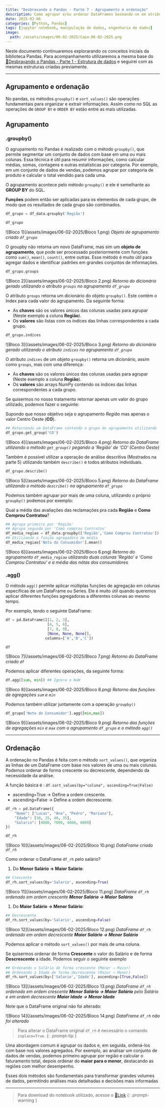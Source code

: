 ```yaml
---
title: "Desbravando o Pandas - Parte 7 - Agrupamento e ordenação"
description: Como agrupar e/ou ordenar DataFrames baseando-se em atributos.
date: 2025-02-06
categories: [Python, Pandas]
tags: [jupyter notebook, manipulação de dados, engenharia de dados]
image: 
  path: /assets/images/06-02-2025/Capa-06-02-2025.png 
---
```


Neste documento continuaremos explorarando os conceitos iniciais da biblioteca Pandas. Para acompanhamento utilizaremos a mesma base do [🔗Desbravando o Pandas - Parte 1 - Estrutura de dados](https://lucas-sanbar.github.io/posts/Pandas-Parte-1-Estrutura-de-Dados/) e seguirei com as mesmas estruturas criadas previamente.

---

## Agrupamento e ordenação

No pandas, os métodos `groupby()` e `sort_values()` são operações fundamentais para organizar e extrair informações. Assim como no SQL as operações de `GROUP BY` e `ORDER BY` estão entre as mais utilizadas.

## Agrupamento

### .groupby()

O agrupamento no Pandas é realizado com o método `groupby()`, que permite segmentar um conjunto de dados com base em uma ou mais colunas. Essa técnica é útil para resumir informações, como calcular médias, somas, contagens e outras estatísticas por categoria. Por exemplo, em um conjunto de dados de vendas, podemos agrupar por categoria de produto e calcular o total vendido para cada uma.

O agrupamento acontece pelo método `groupby()` e ele é semelhante ao **GROUP BY** do SQL.

**Funções** podem então ser aplicadas para os elementos de cada grupo, de modo que os resultados de cada grupo são combinados.

```python
df_grupo = df_data.groupby('Região')

df_grupo
```

![Bloco 1](/assets/images/06-02-2025/Bloco 1.png)
_Objeto de agrupamento criado `df_grupo`_

O groupby não retorna um novo DataFrame, mas sim um **objeto de agrupamento**, que pode ser processado posteriormente com funções como `sum()`, `mean()`, `count()`, entre outras. Esse método é muito útil para agregar dados e identificar padrões em grandes conjuntos de informações.

```python
df_grupo.groups
```

![Bloco 2](/assets/images/06-02-2025/Bloco 2.png)
_Retorno do dicionário gerado utilizando o atributo `groups` no agrupamento `df_grupo`_

O atributo `groups` retorna um dicionário do objeto `groupby()`. Este contém o Index para cada valor do agrupamento. Da seguinte forma:
* As **chaves** são os valores únicos das colunas usadas para agrupar (Neste exemplo a coluna **Região**).
* Os **valores** são listas com os índices das linhas correspondentes a cada grupo.

```python
df_grupo.indices
```

![Bloco 3](/assets/images/06-02-2025/Bloco 3.png)
_Retorno do dicionário gerado utilizando o atributo `indices` no agrupamento `df_grupo`_

O atributo `indices` de um objeto `groupby()` retorna um dicionário, assim como `groups`, mas com uma diferença:
* As **chaves** são os valores únicos das colunas usadas para agrupar (Neste exemplo a coluna **Região**).
* Os **valores** são arrays NumPy contendo os índices das linhas correspondentes a cada grupo.

Se quisermos no nosso tratamento retornar apenas um valor do grupo utilizado, podemos fazer o seguinte:

Supondo que nosso objetivo seja o agrupamento *Região* mas apenas o valor Centro Oeste (**CO**).

```python
## Retornando um DataFrame contendo o grupo do agrupamento utilizando 'CO'
df_grupo.get_group('CO')
```

![Bloco 4](/assets/images/06-02-2025/Bloco 4.png)
_Retorno do DataFrame utilizando o método `get_group()` pegando a 'Região' de 'CO' (Centro Oeste)_

Também é possível utilizar a operação de análise descritiva (Mostrados na parte 5) utilizando também `describe()` e todos atributos individuais.

```python
df_grupo.describe()
```

![Bloco 5](/assets/images/06-02-2025/Bloco 5.png)
_Retorno do DataFrame utilizando o método `describe()` no agrupamento `df_grupo`_

Podemos também agrupar por mais de uma coluna, utilizando o próprio `groupby()` podemos por exemplo:

Qual a média das avaliações das reclamações pra cada **Região** e **Como Comprou Contratou**?

```python
## Agrupa primeiro por 'Região'
## Agrupa segundo por 'Como comprou Contratou'
df_media_regiao = df_data.groupby(['Região','Como Comprou Contratou'])
## Utilizando a função agregadora de média
df_media_regiao['Nota do Consumidor'].mean()
```

![Bloco 6](/assets/images/06-02-2025/Bloco 6.png)
_Retorno do agrupamento `df_media_regiao` utilizando duas colunas 'Região' e 'Como Comprou Contratou' e a média das nótas dos consumidores_

### .agg()

O método `agg()` permite aplicar múltiplas funções de agregação em colunas específicas de um DataFrame ou Series. Ele é muito útil quando queremos aplicar diferentes funções agregadoras a diferentes colunas ao mesmo tempo.

Por exemplo, tendo o seguinte DataFrame:

```python
df = pd.DataFrame([[1, 2, 3],
                   [4, 5, 6],
                   [7, 8, 9],
                   [None, None, None]],
                  columns=['A','B','C'])

df
```

![Bloco 7](/assets/images/06-02-2025/Bloco 7.png)
_Retorno do DataFrame criado `df`_

Podemos aplicar diferentes operações, da seguinte forma:

```python
df.agg([sum, min]) ## Ignora o NaN
```

![Bloco 8](/assets/images/06-02-2025/Bloco 8.png)
_Retorno das funções de agregações `sum` e `min`_

Podemos também utilizar juntamente com a operação `groupby()`

```python
df_grupo['Nota do Consumidor'].agg([min,max])
```

![Bloco 9](/assets/images/06-02-2025/Bloco 9.png)
_Retorno das funções de agregações `min` e `max` com o agrupamento `df_grupo` e o método `agg()`_

---

## Ordenação

A ordenação no Pandas é feita com o método `sort_values()`, que organiza as linhas de um DataFrame com base nos valores de uma ou mais colunas. Podemos ordenar de forma crescente ou decrescente, dependendo da necessidade da análise.

A função básica é : `df.sort_values(by="coluna", ascending=True|False)`
* ascending=True → Define a ordem crescente.
* ascending=False → Define a ordem decrescente.

```python
df_rh = pd.DataFrame({
    "Nome": ["Lucas", "Ana", "Pedro", "Mariana"],
    "Idade": [30, 25, 40, 35],
    "Salario": [4000, 7000, 4000, 8000]
})

df_rh
```

![Bloco 10](/assets/images/06-02-2025/Bloco 10.png)
_DataFrame criado `df_rh`_

Como ordenar o DataFrame `df_rh` pelo salário? 

1. Do **Menor Salário → Maior Salário**:

```python
## Crescente
df_rh.sort_values(by='Salario', ascending=True)
```

![Bloco 11](/assets/images/06-02-2025/Bloco 11.png)
_DataFrame `df_rh` ordenado em ordem crescente **Menor Salário → Maior Salário**_

1. Do **Maior Salário → Menor Salário**:

```python
## Decrescente
df_rh.sort_values(by='Salario', ascending=False)
```

![Bloco 12](/assets/images/06-02-2025/Bloco 12.png)
_DataFrame `df_rh` ordenado em ordem decrescente **Maior Salário → Menor Salário**_

Podemos aplicar o método `sort_values()` por mais de uma coluna.

Se quisermos ordenar de forma **Crescente** o valor do Salário e de forma **Descrescente** a idade. Podemos seguir o seguinte exemplo

```python
## Ordenando o Salário de forma crescente (Menor → Maior)
## Ordenando a Idade de forma decrescente (Maior → Menor)
df_rh.sort_values(by=['Salario','Idade'], ascending=[True,False])
```

![Bloco 13](/assets/images/06-02-2025/Bloco 13.png)
_DataFrame `df_rh` ordenado em ordem crescente **Menor Salário → Maior Salário** pelo Salário e em ordem decrescente **Maior Idade → Menor Idade**_

Note que o DataFrame original não foi alterado:

![Bloco 14](/assets/images/06-02-2025/Bloco 14.png)
_DataFrame `df_rh` não foi alterado_

>Para alterar o DataFrame original `df_rh` é necessário o comando `inplace=True`.
{: .prompt-tip }

Uma abordagem comum é agrupar os dados e, em seguida, ordená-los com base nos valores agregados. Por exemplo, ao analisar um conjunto de dados de vendas, podemos primeiro agrupar por região e calcular o faturamento total, depois ordenar do **maior para o menor**, destacando as regiões com melhor desempenho.

Esses dois métodos são fundamentais para transformar grandes volumes de dados, permitindo análises mais detalhadas e decisões mais informadas

---

>Para download do notebook utilizado, acesse o [🔗Link](https://github.com/Lucas-SanBar/PyArq/blob/7d665e21d89e28b30f6d242ab49770b56f36e752/Desbravando%20Pandas/Parte%207%20-%20Agrupamento%20e%20ordena%C3%A7%C3%A3o.ipynb)
{: .prompt-warning }
